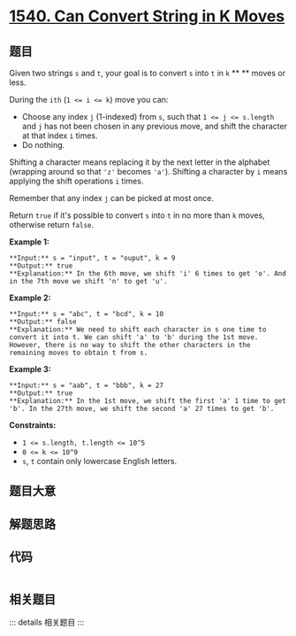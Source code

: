 # [1540. Can Convert String in K Moves](https://leetcode.com/problems/can-convert-string-in-k-moves)

## 题目

Given two strings `s` and `t`, your goal is to convert `s` into `t` in `k` **
** moves or less.

During the `ith` (`1 <= i <= k`) move you can:

  * Choose any index `j` (1-indexed) from `s`, such that `1 <= j <= s.length` and `j` has not been chosen in any previous move, and shift the character at that index `i` times.
  * Do nothing.

Shifting a character means replacing it by the next letter in the alphabet
(wrapping around so that `'z'` becomes `'a'`). Shifting a character by `i`
means applying the shift operations `i` times.

Remember that any index `j` can be picked at most once.

Return `true` if it's possible to convert `s` into `t` in no more than `k`
moves, otherwise return `false`.



**Example 1:**

    
    
    **Input:** s = "input", t = "ouput", k = 9
    **Output:** true
    **Explanation:** In the 6th move, we shift 'i' 6 times to get 'o'. And in the 7th move we shift 'n' to get 'u'.
    

**Example 2:**

    
    
    **Input:** s = "abc", t = "bcd", k = 10
    **Output:** false
    **Explanation:** We need to shift each character in s one time to convert it into t. We can shift 'a' to 'b' during the 1st move. However, there is no way to shift the other characters in the remaining moves to obtain t from s.
    

**Example 3:**

    
    
    **Input:** s = "aab", t = "bbb", k = 27
    **Output:** true
    **Explanation:** In the 1st move, we shift the first 'a' 1 time to get 'b'. In the 27th move, we shift the second 'a' 27 times to get 'b'.
    



**Constraints:**

  * `1 <= s.length, t.length <= 10^5`
  * `0 <= k <= 10^9`
  * `s`, `t` contain only lowercase English letters.


## 题目大意

## 解题思路

## 代码

```javascript

```

## 相关题目

::: details 相关题目
:::
